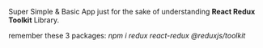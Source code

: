 Super Simple & Basic App just for the sake of understanding **React Redux Toolkit** Library.

remember these 3 packages: _npm i redux react-redux @reduxjs/toolkit_


